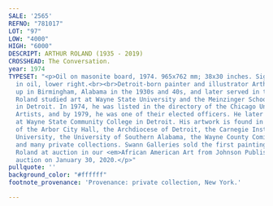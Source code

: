 ```yaml
---
SALE: '2565'
REFNO: "781017"
LOT: "97"
LOW: "4000"
HIGH: "6000"
DESCRIPT: ARTHUR ROLAND (1935 - 2019)
CROSSHEAD: The Conversation.
year: 1974
TYPESET: "<p>Oil on masonite board, 1974. 965x762 mm; 38x30 inches. Signed and dated
  in oil, lower right.<br><br>Detroit-born painter and illustrator Arthur Roland grew
  up in Birmingham, Alabama in the 1930s and 40s, and later served in the Korean War.
  Roland studied art at Wayne State University and the Meinzinger School of the Art
  in Detroit. In 1974, he was listed in the directory of the Chicago Union of Black
  Artists, and by 1979, he was one of their elected officers. He later taught art
  at Wayne State Community College in Detroit. His artwork is found in the collections
  of the Arbor City Hall, the Archdiocese of Detroit, the Carnegie Institute, Howard
  University, the University of Southern Alabama, the Wayne County Comissioner's Office
  and many private collections. Swann Galleries sold the first painting of Arthur
  Roland at auction in our <em>African American Art from Johnson Publishing Company</em>
  auction on January 30, 2020.</p>"
pullquote: ''
background_color: "#ffffff"
footnote_provenance: 'Provenance: private collection, New York.'

---
```


